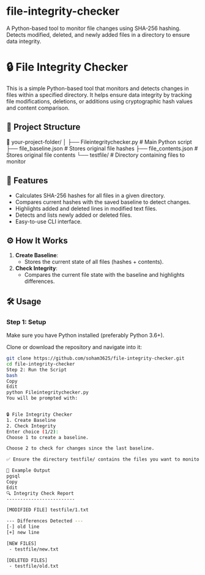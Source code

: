 # file-integrity-checker
A Python-based tool to monitor file changes using SHA-256 hashing. Detects modified, deleted, and newly added files in a directory to ensure data integrity.

# 🔒 File Integrity Checker

This is a simple Python-based tool that monitors and detects changes in files within a specified directory. It helps ensure data integrity by tracking file modifications, deletions, or additions using cryptographic hash values and content comparison.

## 📂 Project Structure

📁 your-project-folder/
│
├── Fileintegritychecker.py # Main Python script
├── file_baseline.json # Stores original file hashes
├── file_contents.json # Stores original file contents
└── testfile/ # Directory containing files to monitor

## 🚀 Features

- Calculates SHA-256 hashes for all files in a given directory.
- Compares current hashes with the saved baseline to detect changes.
- Highlights added and deleted lines in modified text files.
- Detects and lists newly added or deleted files.
- Easy-to-use CLI interface.

## ⚙️ How It Works

1. **Create Baseline**:
   - Stores the current state of all files (hashes + contents).
2. **Check Integrity**:
   - Compares the current file state with the baseline and highlights differences.

## 🛠️ Usage

### Step 1: Setup

Make sure you have Python installed (preferably Python 3.6+).

Clone or download the repository and navigate into it:

```bash
git clone https://github.com/soham3625/file-integrity-checker.git
cd file-integrity-checker
Step 2: Run the Script
bash
Copy
Edit
python Fileintegritychecker.py
You will be prompted with:


🔒 File Integrity Checker
1. Create Baseline
2. Check Integrity
Enter choice (1/2):
Choose 1 to create a baseline.

Choose 2 to check for changes since the last baseline.

✅ Ensure the directory testfile/ contains the files you want to monitor.

📝 Example Output
pgsql
Copy
Edit
🔍 Integrity Check Report
-------------------------

[MODIFIED FILE] testfile/1.txt

--- Differences Detected ---
[-] old line
[+] new line

[NEW FILES]
 - testfile/new.txt

[DELETED FILES]
 - testfile/old.txt
